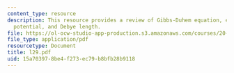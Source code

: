 ```yaml
---
content_type: resource
description: This resource provides a review of Gibbs-Duhem equation, electrochemical
  potential, and Debye length.
file: https://ol-ocw-studio-app-production.s3.amazonaws.com/courses/20-110j-thermodynamics-of-biomolecular-systems-fall-2005/15a703978be4f273ec79b8bfb28b9118_l29.pdf
file_type: application/pdf
resourcetype: Document
title: l29.pdf
uid: 15a70397-8be4-f273-ec79-b8bfb28b9118
---
```

